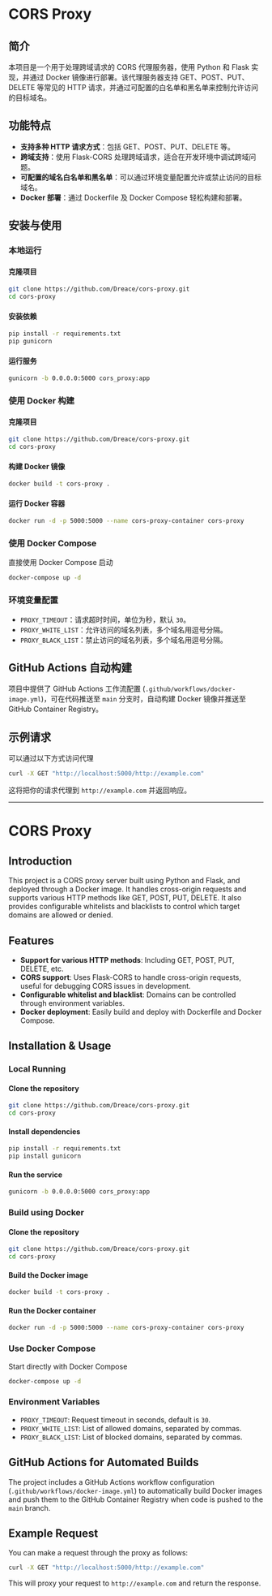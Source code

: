 # CORS Proxy

## 简介

本项目是一个用于处理跨域请求的 CORS 代理服务器，使用 Python 和 Flask 实现，并通过 Docker 镜像进行部署。该代理服务器支持 GET、POST、PUT、DELETE 等常见的 HTTP 请求，并通过可配置的白名单和黑名单来控制允许访问的目标域名。

## 功能特点

- **支持多种 HTTP 请求方式**：包括 GET、POST、PUT、DELETE 等。
- **跨域支持**：使用 Flask-CORS 处理跨域请求，适合在开发环境中调试跨域问题。
- **可配置的域名白名单和黑名单**：可以通过环境变量配置允许或禁止访问的目标域名。
- **Docker 部署**：通过 Dockerfile 及 Docker Compose 轻松构建和部署。

## 安装与使用

### 本地运行

#### 克隆项目

```sh
git clone https://github.com/Dreace/cors-proxy.git
cd cors-proxy
```

#### 安装依赖

```sh
pip install -r requirements.txt
pip gunicorn
```

#### 运行服务

```sh
gunicorn -b 0.0.0.0:5000 cors_proxy:app
```

### 使用 Docker 构建

#### 克隆项目

```sh
git clone https://github.com/Dreace/cors-proxy.git
cd cors-proxy
```

#### 构建 Docker 镜像

```sh
docker build -t cors-proxy .
```

#### 运行 Docker 容器

```sh
docker run -d -p 5000:5000 --name cors-proxy-container cors-proxy
```

### 使用 Docker Compose

直接使用 Docker Compose 启动

```sh
docker-compose up -d
```

### 环境变量配置

- `PROXY_TIMEOUT`：请求超时时间，单位为秒，默认 `30`。
- `PROXY_WHITE_LIST`：允许访问的域名列表，多个域名用逗号分隔。
- `PROXY_BLACK_LIST`：禁止访问的域名列表，多个域名用逗号分隔。

## GitHub Actions 自动构建

项目中提供了 GitHub Actions 工作流配置 (`.github/workflows/docker-image.yml`)，可在代码推送至 `main` 分支时，自动构建 Docker 镜像并推送至 GitHub Container Registry。

## 示例请求

可以通过以下方式访问代理

```sh
curl -X GET "http://localhost:5000/http://example.com"
```

这将把你的请求代理到 `http://example.com` 并返回响应。

---

# CORS Proxy

## Introduction

This project is a CORS proxy server built using Python and Flask, and deployed through a Docker image. It handles cross-origin requests and supports various HTTP methods like GET, POST, PUT, DELETE. It also provides configurable whitelists and blacklists to control which target domains are allowed or denied.

## Features

- **Support for various HTTP methods**: Including GET, POST, PUT, DELETE, etc.
- **CORS support**: Uses Flask-CORS to handle cross-origin requests, useful for debugging CORS issues in development.
- **Configurable whitelist and blacklist**: Domains can be controlled through environment variables.
- **Docker deployment**: Easily build and deploy with Dockerfile and Docker Compose.

## Installation & Usage

### Local Running

#### Clone the repository

```sh
git clone https://github.com/Dreace/cors-proxy.git
cd cors-proxy
```

#### Install dependencies

```sh
pip install -r requirements.txt
pip install gunicorn
```

#### Run the service

```sh
gunicorn -b 0.0.0.0:5000 cors_proxy:app
```

### Build using Docker

#### Clone the repository

```sh
git clone https://github.com/Dreace/cors-proxy.git
cd cors-proxy
```

#### Build the Docker image

```sh
docker build -t cors-proxy .
```

#### Run the Docker container

```sh
docker run -d -p 5000:5000 --name cors-proxy-container cors-proxy
```

### Use Docker Compose

Start directly with Docker Compose

```sh
docker-compose up -d
```

### Environment Variables

- `PROXY_TIMEOUT`: Request timeout in seconds, default is `30`.
- `PROXY_WHITE_LIST`: List of allowed domains, separated by commas.
- `PROXY_BLACK_LIST`: List of blocked domains, separated by commas.

## GitHub Actions for Automated Builds

The project includes a GitHub Actions workflow configuration (`.github/workflows/docker-image.yml`) to automatically build Docker images and push them to the GitHub Container Registry when code is pushed to the `main` branch.

## Example Request

You can make a request through the proxy as follows:

```sh
curl -X GET "http://localhost:5000/http://example.com"
```

This will proxy your request to `http://example.com` and return the response.

